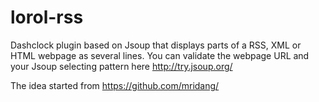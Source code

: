 lorol-rss
=================
Dashclock plugin based on Jsoup that displays parts of a RSS, XML or HTML webpage as several lines.
You can validate the webpage URL and your Jsoup selecting pattern here
http://try.jsoup.org/

The idea started from https://github.com/mridang/ 